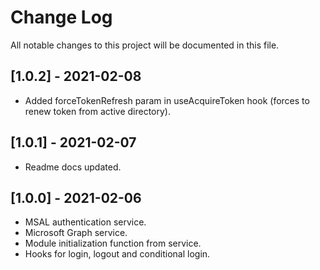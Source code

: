 # Change Log

All notable changes to this project will be documented in this file.

## [1.0.2] - 2021-02-08
-   Added forceTokenRefresh param in useAcquireToken hook (forces to renew token from active directory).

## [1.0.1] - 2021-02-07
-   Readme docs updated.

## [1.0.0] - 2021-02-06
-   MSAL authentication service.
-   Microsoft Graph service.
-   Module initialization function from service.
-   Hooks for login, logout and conditional login.
